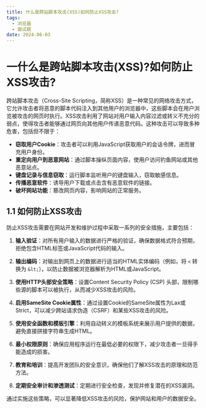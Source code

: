 ```yaml
---
title: 什么是跨站脚本攻击(XSS)如何防止XSS攻击?
tags:
  - 浏览器
  - 面试题
date: 2024-06-03
---
```

# 一什么是跨站脚本攻击(XSS)?如何防止XSS攻击?

跨站脚本攻击（Cross-Site Scripting，简称XSS）是一种常见的网络攻击方式，它允许攻击者将恶意的脚本代码注入到其他用户的浏览器中，这些脚本会在用户浏览被攻击的网页时执行。XSS攻击利用了网站对用户输入内容过滤或转义不充分的弱点，使得攻击者能够通过网页向其他用户传递恶意代码。这种攻击可以导致多种危害，包括但不限于：

- **窃取用户Cookie**：攻击者可以利用JavaScript获取用户的会话令牌，进而冒充用户身份。
- **重定向用户到恶意网站**：通过脚本操纵页面内容，使用户访问钓鱼网站或其他恶意站点。
- **键盘记录与信息窃取**：运行脚本监听用户的键盘输入，窃取敏感信息。
- **传播恶意软件**：诱导用户下载或点击含有恶意软件的链接。
- **破坏网站功能**：篡改网页内容，影响网站的正常服务。

## 1.1 如何防止XSS攻击

防止XSS攻击需要在网站开发和维护过程中采取一系列的安全措施，主要包括：

1. **输入验证**：对所有用户输入的数据进行严格的验证，确保数据格式符合预期，拒绝包含HTML标签或JavaScript代码的输入。
    
2. **输出编码**：对输出到网页上的数据进行适当的HTML实体编码（例如，将 `<` 转换为 `&lt;`），以防止数据被浏览器解析为HTML或JavaScript。
    
3. **使用HTTP头部安全策略**：设置Content Security Policy (CSP) 头部，限制哪些源的脚本可以被执行，从而减少XSS攻击的风险。
    
4. **启用SameSite Cookie属性**：通过设置Cookie的SameSite属性为Lax或Strict，可以减少跨站请求伪造（CSRF）和某些XSS攻击的风险。
    
5. **使用安全函数和模板引擎**：利用自动转义的模板系统来展示用户提供的数据，避免直接拼接字符串生成HTML。
    
6. **最小权限原则**：确保应用程序运行在最低必要的权限下，减少攻击者一旦得手能造成的损害。
    
7. **教育和培训**：提高开发团队的安全意识，确保他们了解XSS攻击的原理和防范方法。
    
8. **定期安全审计和渗透测试**：定期进行安全检查，发现并修复潜在的XSS漏洞。
    

通过实施这些策略，可以显著降低XSS攻击的风险，保护网站和用户的数据安全。

